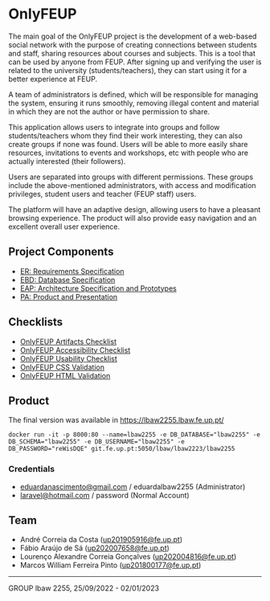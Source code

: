 # OnlyFEUP

The main goal of the OnlyFEUP project is the development of a web-based social network with the purpose of creating connections between students and staff, sharing resources about courses and subjects. This is a tool that can be used by anyone from FEUP. After signing up and verifying the user is related to the university (students/teachers), they can start using it for a better experience at FEUP.

A team of administrators is defined, which will be responsible for managing the system, ensuring it runs smoothly, removing illegal content and material in which they are not the author or have permission to share.

This application allows users to integrate into groups and follow students/teachers whom they find their work interesting, they can also create groups if none was found. Users will be able to more easily share resources, invitations to events and workshops, etc with people who are actually interested (their followers).

Users are separated into groups with different permissions. These groups include the above-mentioned administrators, with access and modification privileges, student users and teacher (FEUP staff) users.

The platform will have an adaptive design, allowing users to have a pleasant browsing experience. The product will also provide easy navigation and an excellent overall user experience.

## Project Components

* [ER: Requirements Specification](./er.md)
* [EBD: Database Specification](./edb.md)
* [EAP: Architecture Specification and Prototypes](./eap.md)
* [PA: Product and Presentation](./pa.md)

## Checklists

*  [OnlyFEUP Artifacts Checklist](../docs/OnlyFEUP_Checklist.pdf)
*  [OnlyFEUP Accessibility Checklist](../docs/Accessibility%20Checklist.pdf)
*  [OnlyFEUP Usability Checklist](../docs/Usability%20Checklist.pdf)
*  [OnlyFEUP CSS Validation](../docs/CSS%20Validation.pdf)
*  [OnlyFEUP HTML Validation](../docs/HTML%20Validation.pdf)
## Product

The final version was available in https://lbaw2255.lbaw.fe.up.pt/

```code
docker run -it -p 8000:80 --name=lbaw2255 -e DB_DATABASE="lbaw2255" -e DB_SCHEMA="lbaw2255" -e DB_USERNAME="lbaw2255" -e DB_PASSWORD="reWisDQE" git.fe.up.pt:5050/lbaw/lbaw2223/lbaw2255
```

### Credentials

- eduardanascimento@gmail.com / eduardalbaw2255 (Administrator)
- laravel@hotmail.com / password (Normal Account)

## Team

* André Correia da Costa (up201905916@fe.up.pt)
* Fábio Araújo de Sá (up202007658@fe.up.pt)
* Lourenço Alexandre Correia Gonçalves (up202004816@fe.up.pt)
* Marcos William Ferreira Pinto (up201800177@fe.up.pt)

---

GROUP lbaw 2255, 25/09/2022 - 02/01/2023